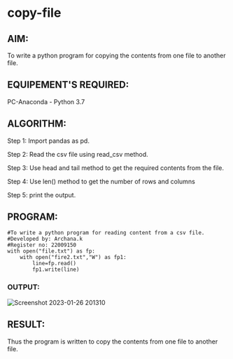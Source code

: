 # copy-file
## AIM:
To write a python program for copying the contents from one file to another file.

## EQUIPEMENT'S REQUIRED: 
PC-Anaconda - Python 3.7

## ALGORITHM: 
 Step 1: Import pandas as pd.

 Step 2: Read the csv file using read_csv method.
 
 Step 3: Use head and tail method to get the required contents from the file.

 Step 4: Use len() method to get the number of rows and columns

 Step 5: print the output.

## PROGRAM:
```
#To write a python program for reading content from a csv file.
#Developed by: Archana.k
#Register no: 22009150
with open("file.txt") as fp:
    with open("fire2.txt","W") as fp1:
        line=fp.read()
        fp1.write(line)
 ```
### OUTPUT:
![Screenshot 2023-01-26 201310](https://user-images.githubusercontent.com/118708624/214865239-fd117743-d6a1-442c-82bf-88f9310f8730.png)

## RESULT:
Thus the program is written to copy the contents from one file to another file.
